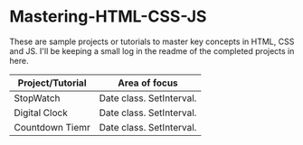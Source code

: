 # Mastering-HTML-CSS-JS
These are sample projects or tutorials to master key concepts in HTML, CSS and JS. 
I'll be keeping a small log in the readme of the completed projects in here. 

| Project/Tutorial | Area of focus            |
|------------------|--------------------------|
| StopWatch        | Date class. SetInterval. |
| Digital Clock    | Date class. SetInterval. |
| Countdown Tiemr  | Date class. SetInterval. |
